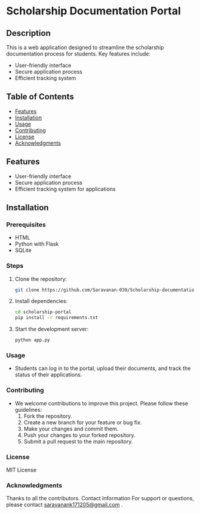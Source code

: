 # Scholarship Documentation Portal

## Description
This is a web application designed to streamline the scholarship documentation process for students. Key features include:
- User-friendly interface
- Secure application process
- Efficient tracking system
  
## Table of Contents
- [Features](#features)
- [Installation](#installation)
- [Usage](#usage)
- [Contributing](#contributing)
- [License](#license)
- [Acknowledgments](#acknowledgments)

## Features
- User-friendly interface
- Secure application process
- Efficient tracking system for applications

## Installation

### Prerequisites
- HTML
- Python with Flask
- SQLite

### Steps
1. Clone the repository:
   ```bash
   git clone https://github.com/Saravanan-039/Scholarship-documentation-portal
   ```
2. Install dependencies:
    ```bash
   cd scholarship-portal
   pip install -r requirements.txt
    ```
3. Start the development server:
    ```bash
   python app.py
     ```
### Usage
- Students can log in to the portal, upload their documents, and track the status of their applications.

### Contributing
- We welcome contributions to improve this project. Please follow these guidelines:
   1. Fork the repository.
   2. Create a new branch for your feature or bug fix.
   3. Make your changes and commit them.
   4. Push your changes to your forked repository.
   5. Submit a pull request to the main repository.

### License
MIT License

### Acknowledgments
Thanks to all the contributors.
Contact Information
For support or questions, please contact saravanank171205@gmail.com .
